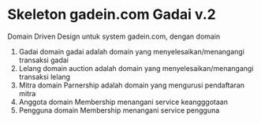 # Skeleton gadein.com Gadai v.2

Domain Driven Design untuk system gadein.com, dengan domain

1. Gadai
domain gadai adalah domain yang menyelesaikan/menangangi transaksi gadai
2. Lelang
domain auction adalah domain yang menyelesaikan/menangangi transaksi lelang
3. Mitra
domain Parnership adalah domain yang mengurusi pendaftaran mitra
4. Anggota
domain Membership menangani service keangggotaan
5. Pengguna
domain Membership menangani service pengguna